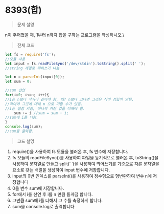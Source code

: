 # 8393(합)

> 문제 설명
> 

n이 주어졌을 때, 1부터 n까지 합을 구하는 프로그램을 작성하시오.\

> 전체 코드
> 

```jsx
let fs = require('fs');
//모듈 사용
let input = fs.readFileSync('/dev/stdin').toString().split(' ');
//string 계열로 띄어쓰기 나눔

let n = parseInt(input[0]);
let sum = 0;

//sum 선언 
for(i=0; i<=n; i++){
//i는 n보다 작거나 같아야 함, 왜? n보다 크다면 그것은 식이 성립이 안됨.
//작아야 그것에 대해 n 으로 더할 수가 있음.
//i는 점점 커짐, 하나씩 커진 값을 더해야 함.
    sum += i //sum = sum + i;
//sum에 i를 더함.
}
console.log(sum);
//sum을 출력함.
```

> 코드 설명
> 
1. require()을 사용하여 fs 모듈을 불러온 후, fs 변수에 저장합니다.
2. fs 모듈의 readFileSync()를 사용하여 파일을 동기적으로 불러온 후, toString()을 사용하여 문자열로 만들고 split(’ ’)을 사용하여 띄어쓰기를 기준으로 자른 문자열을 요소로 갖는 배열을 생성하여 input 변수에 저장합니다.
3. input의 0번 인덱스를 parseInt()를 사용하여 정수형으로 형변환하여 변수 n에 저장합니다
4. 0을 변수 sum에 저장합니다.
5. for에서 i를 선언 후 i를 n 만큼 돌게끔 합니다. 
6. 그만큼 sum에 i를 더해서 그 수를 측정하게 합니다.
7. sum을 console.log로 출력합니다